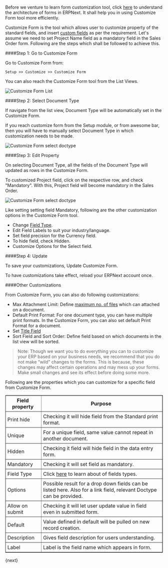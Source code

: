 <!--markdown-->
Before we venture to learn form customization tool, click [here](https://frappe.github.io/frappe/user/en/tutorial/doctypes.html) to understand the architecture of forms in ERPNext. It shall help you in using Customize Form tool more efficiently.

Customize Form is the tool which allows user to customize property of the standard fields, and insert [custom fields]({{docs_base_url}}/user/manual/en/customize-erp/custom-field.html) as per the requirement. Let's assume we need to set Project Name field as a mandatory field in the Sales Order form. Following are the steps which shall be followed to achieve this.

####Step 1: Go to Customize Form

Go to Customize Form from:

`Setup >> Customize >> Customize Form`

You can also reach the Customize Form tool from the List Views.

<img alt="Customize Form List" class="screenshot" src="{{docs_base_url}}/assets/img/customize/customize-form-from-list-view.gif">

####Step 2: Select Document Type

If navigate from the list view, Document Type will be automatically set in the Customize Form.

If you reach customize form from the Setup module, or from awesome bar, then you will have to manually select Document Type in which customization needs to be made.

<img alt="Customize Form select doctype" class="screenshot" src="{{docs_base_url}}/assets/img/customize/customize-form-select-doctype.png">

####Step 3: Edit Property

On selecting Document Type, all the fields of the Document Type will updated as rows in the Customize Form.

To customized Project field, click on the respective row, and check "Mandatory". With this, Project field will become mandatory in the Sales Order.

<img alt="Customize Form select doctype" class="screenshot" src="{{docs_base_url}}/assets/img/customize/customize-form-edit-property.gif">

Like setting setting field Mandatory, following are the other customization options in the Customize Form tool.

* Change [Field Type]({{docs_base_url}}/user/manual/en/customize-erp/articles/field-types.html).
* Edit Field Labels to suit your industry/language.
* Set field precision for the Currency field.
* To hide field, check Hidden.
* Customize Options for the Select field.

####Step 4: Update

To save your customizations, Update Customize Form.

To have customizations take effect, reload your ERPNext account once.

####Other Customizations

From Customize Form, you can also do following customizations:

* Max Attachment Limit: Define [maximum no. of files]({{docs_base_url}}/user/manual/en/customize-erp/articles/increase-max-attachments.html) which can attached on a document.
* Default Print Format: For one document type, you can have multiple print formats. In the Customize Form, you can also set default Print Format for a document.
* Set [Title Field]({{docs_base_url}}/user/manual/en/customize-erp/document-title.html)
* Sort Field and Sort Order: Define field based on which documents in the list view will be sorted.

>Note: Though we want you to do everything you can to customize your ERP based on your business needs, we recommend that you do not make “wild” changes to the forms. This is because, these changes may affect certain operations and may mess up your forms. Make small changes and see its effect before doing some more.

Following are the properties which you can customize for a specific field from Customize Form.

<style>
    td {
    padding:5px 10px 5px 5px;
    };
    img {
    align:center;
    };
table, th, td {
    border: 1px solid black;
    border-collapse: collapse;
}
</style>
<table border="1" width="700px">
  <tbody>
    <tr>
      <td style="text-align: center;"><b>Field property</b></td>
      <td style="text-align: center;"><b>Purpose</b></td>
    </tr>
    <tr>
      <td>Print hide</td>
      <td>Checking it will hide field from the Standard print format.</td>
    </tr>
    <tr>
      <td>Unique</td>
      <td>For a unique field, same value cannot repeat in another document.</td>
    </tr>
    <tr>
      <td>Hidden</td>
      <td>Checking it field will hide field in the data entry form.</td>
    </tr>
    <tr>
      <td>Mandatory</td>
      <td>Checking it will set field as mandatory.</td>
    </tr>
    <tr>
      <td>Field Type</td>
      <td>Click <a href="{{docs_base_url}}/user/manual/en/customize-erp/articles/field-types.html">here</a> to learn about of fields types.</td>
    </tr>
    <tr>
      <td>Options</td>
      <td>Possible result for a drop down fields can be listed here. Also for a link field, relevant Doctype can be provided.</td>
    </tr>
    <tr>
      <td>Allow on submit</td>
      <td>Checking it will let user update value in field even in submitted form.</td>
    </tr>
    <tr>
      <td>Default</td>
      <td>Value defined in default will be pulled on new record creation.</td>
    </tr>
    <tr>
      <td>Description</td>
      <td>Gives field description for users understanding.</td>
    </tr>
    <tr>
      <td>Label</td>
      <td>Label is the field name which appears in form.</td>
    </tr>
  </tbody>
</table>

{next}
